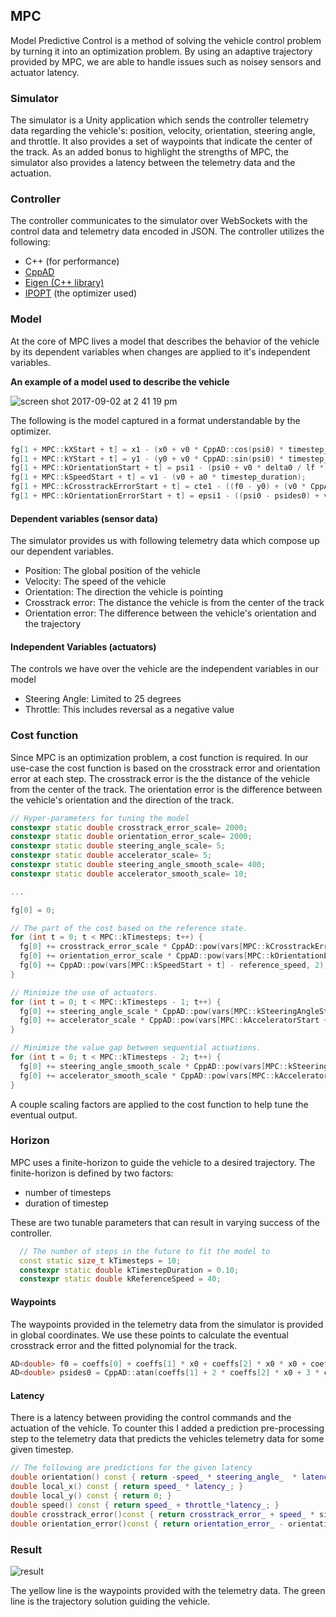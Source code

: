 ## MPC

Model Predictive Control is a method of solving the vehicle control problem by turning it into an optimization problem. By using an adaptive trajectory provided by MPC, we are able to handle issues such as noisey sensors and actuator latency.

### Simulator

The simulator is a Unity application which sends the controller telemetry data regarding the vehicle's: position, velocity, orientation, steering angle, and throttle. It also provides a set of waypoints that indicate the center of the track. As an added bonus to highlight the strengths of MPC, the simulator also provides a latency between the telemetry data and the actuation.

### Controller

The controller communicates to the simulator over WebSockets with the control data and telemetry data encoded in JSON. The controller utilizes the following:

- C++ (for performance)
- [CppAD](https://www.coin-or.org/CppAD/)
- [Eigen (C++ library)](http://eigen.tuxfamily.org/index.php?title=Main_Page)
- [IPOPT](https://www.coin-or.org/Ipopt/documentation/) (the optimizer used)

### Model

At the core of MPC lives a model that describes the behavior of the vehicle by its dependent variables when changes are applied to it's independent variables.

**An example of a model used to describe the vehicle**

![screen shot 2017-09-02 at 2 41 19 pm](https://user-images.githubusercontent.com/712014/30307672-a4cd8134-9734-11e7-9fd1-4ee1f8183b54.png)

The following is the model captured in a format understandable by the optimizer.

```C++
fg[1 + MPC::kXStart + t] = x1 - (x0 + v0 * CppAD::cos(psi0) * timestep_duration);
fg[1 + MPC::kYStart + t] = y1 - (y0 + v0 * CppAD::sin(psi0) * timestep_duration);
fg[1 + MPC::kOrientationStart + t] = psi1 - (psi0 + v0 * delta0 / lf * timestep_duration);
fg[1 + MPC::kSpeedStart + t] = v1 - (v0 + a0 * timestep_duration);
fg[1 + MPC::kCrosstrackErrorStart + t] = cte1 - ((f0 - y0) + (v0 * CppAD::sin(epsi0) * timestep_duration));
fg[1 + MPC::kOrientationErrorStart + t] = epsi1 - ((psi0 - psides0) + v0 * delta0 / lf * timestep_duration);
```

#### Dependent variables (sensor data)

The simulator provides us with following telemetry data which compose up our dependent variables.

- Position: The global position of the vehicle
- Velocity: The speed of the vehicle
- Orientation: The direction the vehicle is pointing
- Crosstrack error: The distance the vehicle is from the center of the track
- Orientation error: The difference between the vehicle's orientation and the trajectory

#### Independent Variables (actuators)

The controls we have over the vehicle are the independent variables in our model

- Steering Angle: Limited to 25 degrees
- Throttle: This includes reversal as a negative value

### Cost function

Since MPC is an optimization problem, a cost function is required. In our use-case the cost function is based on the crosstrack error and orientation error at each step. The crosstrack error is the the distance of the vehicle from the center of the track. The orientation error is the difference between the vehicle's orientation and the direction of the track.

```C++
// Hyper-parameters for tuning the model
constexpr static double crosstrack_error_scale= 2000;
constexpr static double orientation_error_scale= 2000;
constexpr static double steering_angle_scale= 5;
constexpr static double accelerator_scale= 5;
constexpr static double steering_angle_smooth_scale= 400;
constexpr static double accelerator_smooth_scale= 10;

...

fg[0] = 0;

// The part of the cost based on the reference state.
for (int t = 0; t < MPC::kTimesteps; t++) {
  fg[0] += crosstrack_error_scale * CppAD::pow(vars[MPC::kCrosstrackErrorStart + t], 2);
  fg[0] += orientation_error_scale * CppAD::pow(vars[MPC::kOrientationErrorStart + t], 2);
  fg[0] += CppAD::pow(vars[MPC::kSpeedStart + t] - reference_speed, 2);
}

// Minimize the use of actuators.
for (int t = 0; t < MPC::kTimesteps - 1; t++) {
  fg[0] += steering_angle_scale * CppAD::pow(vars[MPC::kSteeringAngleStart + t], 2);
  fg[0] += accelerator_scale * CppAD::pow(vars[MPC::kAcceleratorStart + t], 2);
}

// Minimize the value gap between sequential actuations.
for (int t = 0; t < MPC::kTimesteps - 2; t++) {
  fg[0] += steering_angle_smooth_scale * CppAD::pow(vars[MPC::kSteeringAngleStart + t + 1] - vars[MPC::kSteeringAngleStart + t], 2);
  fg[0] += accelerator_smooth_scale * CppAD::pow(vars[MPC::kAcceleratorStart + t + 1] - vars[MPC::kAcceleratorStart + t], 2);
}
```

A couple scaling factors are applied to the cost function to help tune the eventual output.

### Horizon

MPC uses a finite-horizon to guide the vehicle to a desired trajectory. The finite-horizon is defined by two factors:

- number of timesteps
- duration of timestep

These are two tunable parameters that can result in varying success of the controller.

```C++
  // The number of steps in the future to fit the model to
  const static size_t kTimesteps = 10;
  constexpr static double kTimestepDuration = 0.10;
  constexpr static double kReferenceSpeed = 40;
```

#### Waypoints

The waypoints provided in the telemetry data from the simulator is provided in global coordinates. We use these points to calculate the eventual crosstrack error and the fitted polynomial for the track.

```C++
AD<double> f0 = coeffs[0] + coeffs[1] * x0 + coeffs[2] * x0 * x0 + coeffs[3] * x0 * x0 * x0;
AD<double> psides0 = CppAD::atan(coeffs[1] + 2 * coeffs[2] * x0 + 3 * coeffs[3] * x0 * x0);
```

#### Latency

There is a latency between providing the control commands and the actuation of the vehicle. To counter this I added a prediction pre-processing step to the telemetry data that predicts the vehicles telemetry data for some given timestep.

```C++
// The following are predictions for the given latency
double orientation() const { return -speed_ * steering_angle_  * latency_ / kLf; }
double local_x() const { return speed_ * latency_; }
double local_y() const { return 0; }
double speed() const { return speed_ + throttle_*latency_; }
double crosstrack_error()const { return crosstrack_error_ + speed_ * sin(orientation_error_) * latency_; }
double orientation_error()const { return orientation_error_ - orientation(); }
```

### Result

![result](https://media.giphy.com/media/FVQv6MyKAw5AQ/giphy.gif)

The yellow line is the waypoints provided with the telemetry data. The green line is the trajectory solution guiding the vehicle.

